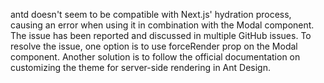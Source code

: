 antd doesn't seem to be compatible with Next.js' hydration process, causing an error when using it in combination with the Modal component. The issue has been reported and discussed in multiple GitHub issues. To resolve the issue, one option is to use forceRender prop on the Modal component. Another solution is to follow the official documentation on customizing the theme for server-side rendering in Ant Design.
